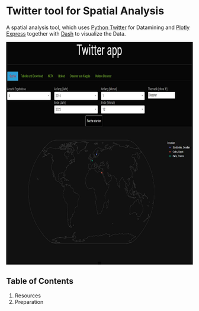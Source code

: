 # Twitter tool for Spatial Analysis

A spatial analysis tool, which uses  <a href="https://python-twitter.readthedocs.io/en/latest/">Python Twitter</a> for Datamining 
and <a href="https://plotly.com/python/plotly-express/">Plotly Express</a> 
together with  <a href="https://plotly.com/dash/">Dash</a> to visualize the Data.

<img src="https://github.com/FjoGeo/Twitter_Spatial_Analytics/blob/main/images/1.jpg" width="800" height="600">

## Table of Contents

1. Resources
2. Preparation
